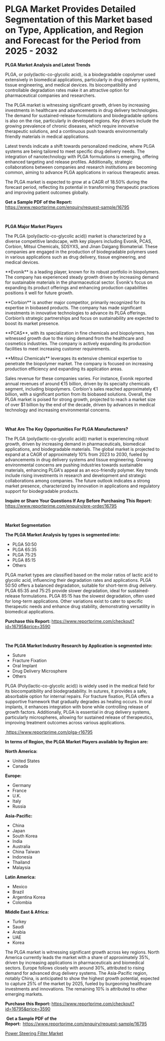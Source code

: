 <p><h1>PLGA Market Provides Detailed Segmentation of this Market based on Type, Application, and Region and Forecast for the Period from 2025 - 2032</h1></p><p><strong>PLGA Market Analysis and Latest Trends</strong></p>
<p><p>PLGA, or poly(lactic-co-glycolic acid), is a biodegradable copolymer used extensively in biomedical applications, particularly in drug delivery systems, tissue engineering, and medical devices. Its biocompatibility and controllable degradation rates make it an attractive option for pharmaceutical companies and researchers.</p><p>The PLGA market is witnessing significant growth, driven by increasing investments in healthcare and advancements in drug delivery technologies. The demand for sustained-release formulations and biodegradable options is also on the rise, particularly in developed regions. Key drivers include the growing prevalence of chronic diseases, which require innovative therapeutic solutions, and a continuous push towards environmentally friendly materials in medical applications.</p><p>Latest trends indicate a shift towards personalized medicine, where PLGA systems are being tailored to meet specific drug delivery needs. The integration of nanotechnology with PLGA formulations is emerging, offering enhanced targeting and release profiles. Additionally, strategic collaborations between companies and research institutions are becoming common, aiming to advance PLGA applications in various therapeutic areas.</p><p>The PLGA market is expected to grow at a CAGR of 18.50% during the forecast period, reflecting its potential in transforming therapeutic practices and improving patient outcomes globally.</p></p>
<p><strong>Get a Sample PDF of the Report:&nbsp;</strong> <a href="https://www.reportprime.com/enquiry/request-sample/16795?utm_campaign=2307&utm_medium=2&utm_source=Github&utm_content=ia&utm_term=24032025&utm_id=plga">https://www.reportprime.com/enquiry/request-sample/16795</a></p>
<p>&nbsp;</p>
<p><strong>PLGA Major Market Players</strong></p>
<p><p>The PLGA (poly(lactic-co-glycolic acid)) market is characterized by a diverse competitive landscape, with key players including Evonik, PCAS, Corbion, Mitsui Chemicals, SDSYXS, and Jinan Daigang Biomaterial. These companies are engaged in the production of biodegradable polymers used in various applications such as drug delivery, tissue engineering, and medical devices.</p><p>**Evonik** is a leading player, known for its robust portfolio in biopolymers. The company has experienced steady growth driven by increasing demand for sustainable materials in the pharmaceutical sector. Evonik's focus on expanding its product offerings and enhancing production capabilities positions it well for future growth.</p><p>**Corbion** is another major competitor, primarily recognized for its expertise in biobased products. The company has made significant investments in innovative technologies to advance its PLGA offerings. Corbion’s strategic partnerships and focus on sustainability are expected to boost its market presence.</p><p>**PCAS**, with its specialization in fine chemicals and biopolymers, has witnessed growth due to the rising demand from the healthcare and cosmetics industries. The company is actively expanding its production facilities to meet increasing customer requirements.</p><p>**Mitsui Chemicals** leverages its extensive chemical expertise to penetrate the biopolymer market. The company is focused on increasing production efficiency and expanding its application areas.</p><p>Sales revenue for these companies varies. For instance, Evonik reported annual revenues of around €15 billion, driven by its specialty chemicals segment, including biopolymers. Corbion's sales reached approximately €1 billion, with a significant portion from its biobased solutions. Overall, the PLGA market is poised for strong growth, projected to reach a market size of over $1 billion by the end of the decade, driven by advances in medical technology and increasing environmental concerns.</p></p>
<p>&nbsp;</p>
<p><strong>What Are The Key Opportunities For PLGA Manufacturers?</strong></p>
<p><p>The PLGA (poly(lactic-co-glycolic acid)) market is experiencing robust growth, driven by increasing demand in pharmaceuticals, biomedical applications, and biodegradable materials. The global market is projected to expand at a CAGR of approximately 10% from 2023 to 2030, fueled by advancements in drug delivery systems and tissue engineering. Growing environmental concerns are pushing industries towards sustainable materials, enhancing PLGA's appeal as an eco-friendly polymer. Key trends include rising investments in research and development and strategic collaborations among companies. The future outlook indicates a strong market presence, characterized by innovation in applications and regulatory support for biodegradable products.</p></p>
<p><strong>Inquire or Share Your Questions If Any Before Purchasing This Report:</strong> <a href="https://www.reportprime.com/enquiry/pre-order/16795?utm_campaign=2307&utm_medium=2&utm_source=Github&utm_content=ia&utm_term=24032025&utm_id=plga">https://www.reportprime.com/enquiry/pre-order/16795</a></p>
<p>&nbsp;</p>
<p><strong>Market Segmentation</strong></p>
<p><strong>The PLGA Market Analysis by types is segmented into:</strong></p>
<p><ul><li>PLGA 50:50</li><li>PLGA 65:35</li><li>PLGA 75:25</li><li>PLGA 85:15</li><li>Others</li></ul></p>
<p><p>PLGA market types are classified based on the molar ratios of lactic acid to glycolic acid, influencing their degradation rates and applications. PLGA 50:50 offers a balanced degradation, suitable for short-term drug delivery. PLGA 65:35 and 75:25 provide slower degradation, ideal for sustained-release formulations. PLGA 85:15 has the slowest degradation, often used for long-term applications. Other variations exist to cater to specific therapeutic needs and enhance drug stability, demonstrating versatility in biomedical applications.</p></p>
<p><strong>Purchase this Report:&nbsp;</strong><a href="https://www.reportprime.com/checkout?id=16795&price=3590&utm_campaign=2307&utm_medium=2&utm_source=Github&utm_content=ia&utm_term=24032025&utm_id=plga">https://www.reportprime.com/checkout?id=16795&price=3590</a></p>
<p>&nbsp;</p>
<p><strong>The PLGA Market Industry Research by Application is segmented into:</strong></p>
<p><ul><li>Suture</li><li>Fracture Fixation</li><li>Oral Implant</li><li>Drug Delivery Microsphere</li><li>Others</li></ul></p>
<p><p>PLGA (Poly(lactic-co-glycolic acid)) is widely used in the medical field for its biocompatibility and biodegradability. In sutures, it provides a safe, absorbable option for internal repairs. For fracture fixation, PLGA offers a supportive framework that gradually degrades as healing occurs. In oral implants, it enhances integration with bone while controlling release of growth factors. Additionally, PLGA is essential in drug delivery systems, particularly microspheres, allowing for sustained release of therapeutics, improving treatment outcomes across various applications.</p></p>
<p><a href="https://www.reportprime.com/plga-r16795?utm_campaign=2307&utm_medium=2&utm_source=Github&utm_content=ia&utm_term=24032025&utm_id=plga">&nbsp;https://www.reportprime.com/plga-r16795</a></p>
<p><strong>In terms of Region, the PLGA Market Players available by Region are:</strong></p>
<p>
    <p> <strong> North America: </strong>
        <ul>
            <li>United States</li>
            <li>Canada</li>
        </ul>
        </p> 
    <p> <strong> Europe: </strong>
        <ul>
            <li>Germany</li>
            <li>France</li>
            <li>U.K.</li>
            <li>Italy</li>
            <li>Russia</li>
        </ul>
        </p> 
    <p> <strong> Asia-Pacific: </strong>
        <ul>
            <li>China</li>
            <li>Japan</li>
            <li>South Korea</li>
            <li>India</li>
            <li>Australia</li>
            <li>China Taiwan</li>
            <li>Indonesia</li>
            <li>Thailand</li>
            <li>Malaysia</li>
        </ul>
        </p> 
    <p> <strong> Latin America: </strong>
        <ul>
            <li>Mexico</li>
            <li>Brazil</li>
            <li>Argentina Korea</li>
            <li>Colombia</li>
        </ul>
        </p> 
    <p> <strong> Middle East & Africa: </strong>
        <ul>
            <li>Turkey</li>
            <li>Saudi</li>
            <li>Arabia</li>
            <li>UAE</li>
            <li>Korea</li>
        </ul>
    </p>
    </p>
<p><p>The PLGA market is witnessing significant growth across key regions. North America currently leads the market with a share of approximately 35%, driven by increasing applications in pharmaceuticals and biomedical sectors. Europe follows closely with around 30%, attributed to rising demand for advanced drug delivery systems. The Asia-Pacific region, notably China, is anticipated to show the highest growth potential, expected to capture 25% of the market by 2025, fueled by burgeoning healthcare investments and innovations. The remaining 10% is attributed to other emerging markets.</p></p>
<p><strong>Purchase this Report: </strong><a href="https://www.reportprime.com/checkout?id=16795&price=3590&utm_campaign=2307&utm_medium=2&utm_source=Github&utm_content=ia&utm_term=24032025&utm_id=plga">https://www.reportprime.com/checkout?id=16795&price=3590</a></p>
<p>&nbsp;<strong>Get a Sample PDF of the Report:&nbsp;&nbsp;</strong><a href="https://www.reportprime.com/enquiry/request-sample/16795?utm_campaign=2307&utm_medium=2&utm_source=Github&utm_content=ia&utm_term=24032025&utm_id=plga">https://www.reportprime.com/enquiry/request-sample/16795</a></p>
<p><strong></strong></p>
<p><p><a href="https://github.com/SanjidaMahmud54/Market-Research-Report-List-2/blob/main/power-steering-filter-market.md?utm_campaign=2307&utm_medium=2&utm_source=Github&utm_content=ia&utm_term=24032025&utm_id=plga">Power Steering Filter Market</a></p></p>